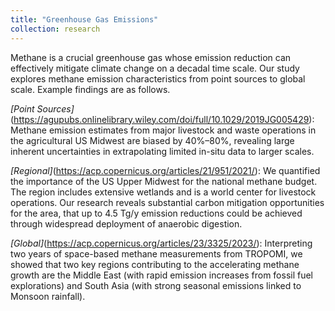 ```yaml
---
title: "Greenhouse Gas Emissions"
collection: research
---
```

Methane is a crucial greenhouse gas whose emission reduction can effectively mitigate climate change on a decadal time scale. Our study explores methane emission characteristics from point sources to global scale. Example findings are as follows.

_[Point Sources]_(https://agupubs.onlinelibrary.wiley.com/doi/full/10.1029/2019JG005429): Methane emission estimates from major livestock and waste operations in the agricultural US Midwest are biased by 40%–80%, revealing large inherent uncertainties in extrapolating limited in-situ data to larger scales. 

_[Regional]_(https://acp.copernicus.org/articles/21/951/2021/): We quantified the importance of the US Upper Midwest for the national methane budget. The region includes extensive wetlands and is a world center for livestock operations. Our research reveals substantial carbon mitigation opportunities for the area, that up to 4.5 Tg/y emission reductions could be achieved through widespread deployment of anaerobic digestion. 

_[Global]_(https://acp.copernicus.org/articles/23/3325/2023/): Interpreting two years of space-based methane measurements from TROPOMI, we showed that two key regions contributing to the accelerating methane growth are the Middle East (with rapid emission increases from fossil fuel explorations) and South Asia (with strong seasonal emissions linked to Monsoon rainfall).

